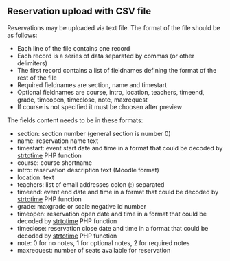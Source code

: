 ## Reservation upload with CSV file

Reservations may be uploaded via text file. 
The format of the file should be as follows:
- Each line of the file contains one record
- Each record is a series of data separated by commas (or other delimiters)
- The first record contains a list of fieldnames defining the format of the rest of the file
- Required fieldnames are section, name and timestart
- Optional fieldnames are course, intro, location, teachers, timeend, grade, timeopen, timeclose, note, maxrequest
- If course is not specified it must be choosen after preview

The fields content needs to be in these formats:
- section: section number (general section is number 0)
- name: reservation name text
- timestart: event start date and time in a format that could be decoded by [strtotime](https://www.php.net/manual/en/datetime.formats.php) PHP function
- course: course shortname
- intro: reservation description text (Moodle format)
- location: text
- teachers: list of email addresses colon (:) separated
- timeend: event end date and time in a format that could be decoded by [strtotime](https://www.php.net/manual/en/datetime.formats.php) PHP function
- grade: maxgrade or scale negative id number
- timeopen: reservation open date and time in a format that could be decoded by [strtotime](https://www.php.net/manual/en/datetime.formats.php) PHP function
- timeclose: reservation close date and time in a format that could be decoded by [strtotime](https://www.php.net/manual/en/datetime.formats.php) PHP function
- note: 0 for no notes, 1 for optional notes, 2 for required notes
- maxrequest: number of seats available for reservation

